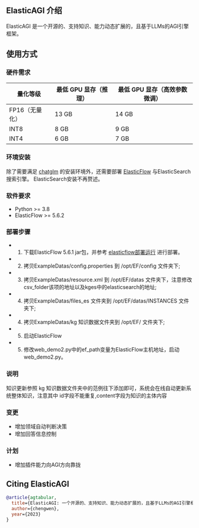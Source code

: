 ## ElasticAGI 介绍

ElasticAGI 是一个开源的、支持知识、能力动态扩展的，且基于LLMs的AGI引擎框架。 

## 使用方式

### 硬件需求

| **量化等级**   | **最低 GPU 显存**（推理） | **最低 GPU 显存**（高效参数微调） |
| -------------- | ------------------------- | --------------------------------- |
| FP16（无量化） | 13 GB                     | 14 GB                             |
| INT8           | 8 GB                     | 9 GB                             |
| INT4           | 6 GB                      | 7 GB                              |

### 环境安装
除了需要满足 [chatglm](https://github.com/THUDM/ChatGLM-6B) 的安装环境外，还需要部署 [ElasticFlow](https://github.com/springwings/elasticflow) 与ElasticSearch搜索引擎。
ElasticSearch安装不再赘述。

### 软件要求 
- Python >= 3.8
- ElasticFlow >= 5.6.2

### 部署步骤 
* 1) 下载ElasticFlow 5.6.1 jar包，并参考 [elasticflow部署运行](https://github.com/springwings/elasticflow/wiki/v5.x-%E9%83%A8%E7%BD%B2%E8%BF%90%E8%A1%8C) 进行部署。  
* 2) 拷贝ExampleDatas/config.properties 到 /opt/EF/config 文件夹下;
* 3) 拷贝ExampleDatas/resource.xml 到 /opt/EF/datas 文件夹下，注意修改csv_folder该项的地址以及kges中的elasticsearch的地址;
* 4) 拷贝ExampleDatas/files_es 文件夹到 /opt/EF/datas/INSTANCES 文件夹下;
* 4) 拷贝ExampleDatas/kg 知识数据文件夹到 /opt/EF/ 文件夹下;
* 5) 启动ElasticFlow
* 5) 修改web_demo2.py中的ef_path变量为ElasticFlow主机地址，启动web_demo2.py。

### 说明 
知识更新参照 kg 知识数据文件夹中的范例往下添加即可，系统会在线自动更新系统整体知识，注意其中 id字段不能重复,content字段为知识的主体内容

### 变更
* 增加领域自动判断决策
* 增加回答信息控制

### 计划
* 增加插件能力向AGI方向靠拢 


## Citing ElasticAGI 

```bibtex
@article{agtabular,
  title={ElasticAGI: 一个开源的、支持知识、能力动态扩展的，且基于LLMs的AGI引擎框架},
  author={chengwen}, 
  year={2023}
}
```
